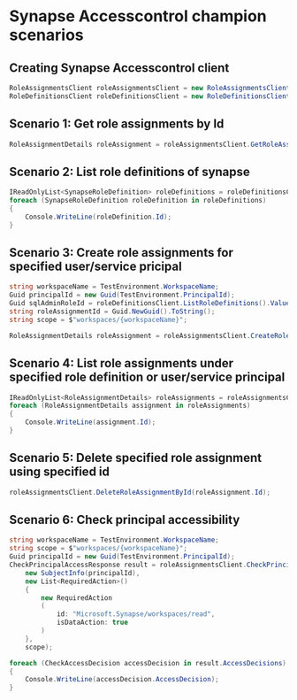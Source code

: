 # Synapse Accesscontrol champion scenarios

## Creating Synapse Accesscontrol client
```csharp
RoleAssignmentsClient roleAssignmentsClient = new RoleAssignmentsClient(new Uri(workspaceUrl), new DefaultAzureCredential());
RoleDefinitionsClient roleDefinitionsClient = new RoleDefinitionsClient(new Uri(workspaceUrl), new DefaultAzureCredential());
```

## Scenario 1: Get role assignments by Id
```csharp
RoleAssignmentDetails roleAssignment = roleAssignmentsClient.GetRoleAssignmentById(roleAssignmentId);
```

## Scenario 2: List role definitions of synapse
```csharp
IReadOnlyList<SynapseRoleDefinition> roleDefinitions = roleDefinitionsClient.ListRoleDefinitions().Value;
foreach (SynapseRoleDefinition roleDefinition in roleDefinitions)
{
    Console.WriteLine(roleDefinition.Id);
}
```

## Scenario 3: Create role assignments for specified user/service pricipal
```csharp
string workspaceName = TestEnvironment.WorkspaceName;
Guid principalId = new Guid(TestEnvironment.PrincipalId);
Guid sqlAdminRoleId = roleDefinitionsClient.ListRoleDefinitions().Value.AsEnumerable().Single(role => role.Name == "Sql Admin").Id.Value;
string roleAssignmentId = Guid.NewGuid().ToString();
string scope = $"workspaces/{workspaceName}";

RoleAssignmentDetails roleAssignment = roleAssignmentsClient.CreateRoleAssignment(roleAssignmentId, sqlAdminRoleId, principalId, scope);
```

## Scenario 4: List role assignments under specified role definition or user/service principal
```csharp
IReadOnlyList<RoleAssignmentDetails> roleAssignments = roleAssignmentsClient.ListRoleAssignments().Value.Value;
foreach (RoleAssignmentDetails assignment in roleAssignments)
{
    Console.WriteLine(assignment.Id);
}
```

## Scenario 5: Delete specified role assignment using specified id
```csharp
roleAssignmentsClient.DeleteRoleAssignmentById(roleAssignment.Id);
```

## Scenario 6: Check principal accessibility
```csharp
string workspaceName = TestEnvironment.WorkspaceName;
string scope = $"workspaces/{workspaceName}";
Guid principalId = new Guid(TestEnvironment.PrincipalId);
CheckPrincipalAccessResponse result = roleAssignmentsClient.CheckPrincipalAccess(
    new SubjectInfo(principalId),
    new List<RequiredAction>()
    {
        new RequiredAction
        (
            id: "Microsoft.Synapse/workspaces/read",
            isDataAction: true
        )
    },
    scope);

foreach (CheckAccessDecision accessDecision in result.AccessDecisions)
{
    Console.WriteLine(accessDecision.AccessDecision);
}
```

